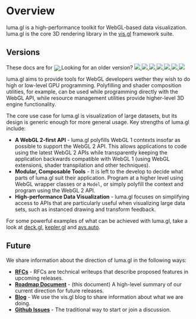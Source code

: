 # Overview

luma.gl is a high-performance toolkit for WebGL-based data visualization. luma.gl is the core 3D rendering library in the [vis.gl](http://vis.gl/) framework suite.

## Versions

These docs are for <a href="https://github.com/visgl/luma.gl/blob/8.5-release/docs">
  <img style="margin-bottom: -4px" src="https://img.shields.io/badge/luma.gl-v8.5-brightgreen.svg?style=flat-square" />
</a> Looking for an older version?
<a href="https://github.com/visgl/luma.gl/blob/8.4-release/docs">
  <img src="https://img.shields.io/badge/v-8.4-green.svg?style=flat-square" />
</a>
<a href="https://github.com/visgl/luma.gl/blob/8.3-release/docs">
  <img src="https://img.shields.io/badge/v-8.3-green.svg?style=flat-square" />
</a>
<a href="https://github.com/visgl/luma.gl/blob/8.2-release/docs">
  <img src="https://img.shields.io/badge/v-8.2-green.svg?style=flat-square" />
</a>
<a href="https://github.com/visgl/luma.gl/blob/8.1-release/docs">
  <img src="https://img.shields.io/badge/v-8.1-green.svg?style=flat-square" />
</a>
<a href="https://github.com/visgl/luma.gl/blob/8.0-release/docs">
  <img src="https://img.shields.io/badge/v-8.0-green.svg?style=flat-square" />
</a>
<a href="https://github.com/visgl/luma.gl/blob/7.0-release/docs">
  <img src="https://img.shields.io/badge/v-7.0-green.svg?style=flat-square" />
</a>
<a href="https://github.com/visgl/luma.gl/blob/6.0-release/docs">
  <img src="https://img.shields.io/badge/v-6.0-green.svg?style=flat-square" />
</a>

luma.gl aims to provide tools for WebGL developers wether they wish to do high or low-level GPU programming. Polyfilling and shader composition utilities, for example, can be used while programming directly with the WebGL API, while resource management utilities provide higher-level 3D engine functionality.

The core use case for luma.gl is visualization of large datasets, but its design is generic enough for more general usage. Key strengths of luma.gl include:

- **A WebGL 2-first API** - luma.gl polyfills WebGL 1 contexts insofar as possible to support the WebGL 2 API. This allows applications to code using the latest WebGL 2 APIs while transparently keeping the application backwards compatible with WebGL 1 (using WebGL extensions, shader transpilation and other techniques).
- **Modular, Composable Tools** - It is left to the develop to decide what parts of luma.gl suit their application. Program at a higher level using WebGL wrapper classes or a `Model`, or simply polyfill the context and program using the WebGL 2 API.
- **High-performance Data Visualization** - luma.gl focuses on simplifying access to APIs that are particularly useful when visualizing large data sets, such as instanced drawing and transform feedback.

For some powerful examples of what can be achieved with luma.gl, take a look at [deck.gl](http://deck.gl/#/), [kepler.gl](https://kepler.gl/) and [avs.auto](https://avs.auto/#/).

## Future

We share information about the direction of luma.gl in the following ways:

- **[RFCs](https://github.com/visgl/luma.gl/tree/master/dev-docs/RFCs)** - RFCs are technical writeups that describe proposed features in upcoming releases.
- **[Roadmap Document](https://luma.gl/#/documentation/overview/roadmap)** - (this document) A high-level summary of our current direction for future releases.
- **[Blog](https://medium.com/@vis.gl)** - We use the vis.gl blog to share information about what we are doing.
- **[Github Issues](https://github.com/visgl/luma.gl/issues)** - The traditional way to start or join a discussion.
